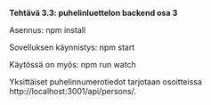 **Tehtävä 3.3: puhelinluettelon backend osa 3**

Asennus:
    npm install

Sovelluksen käynnistys:
    npm start

Käytössä on myös:
    npm run watch

Yksittäiset puhelinnumerotiedot tarjotaan osoitteissa http://localhost:3001/api/persons/<id>.

